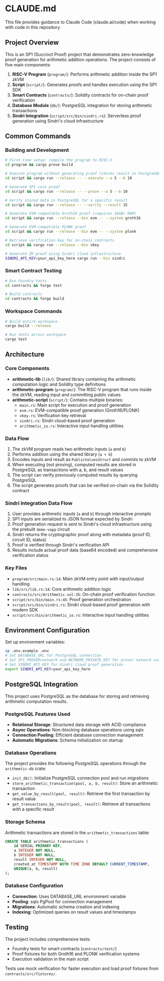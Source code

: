 # CLAUDE.md

This file provides guidance to Claude Code (claude.ai/code) when working with code in this repository.

## Project Overview

This is an SP1 (Succinct Proof) project that demonstrates zero-knowledge proof generation for arithmetic addition operations. The project consists of five main components:

1. **RISC-V Program** (`program/`): Performs arithmetic addition inside the SP1 zkVM
2. **Script** (`script/`): Generates proofs and handles execution using the SP1 SDK
3. **Smart Contracts** (`contracts/`): Solidity contracts for on-chain proof verification
4. **Database Module** (`db/`): PostgreSQL integration for storing arithmetic transactions
5. **Sindri Integration** (`script/src/bin/sindri.rs`): Serverless proof generation using Sindri's cloud infrastructure

## Common Commands

### Building and Development
```bash
# First-time setup: compile the program to RISC-V
cd program && cargo prove build

# Execute program without generating proof (stores result in PostgreSQL)
cd script && cargo run --release -- --execute --a 5 --b 10

# Generate SP1 core proof
cd script && cargo run --release -- --prove --a 5 --b 10

# Verify stored data in PostgreSQL for a specific result
cd script && cargo run --release -- --verify --result 15

# Generate EVM-compatible Groth16 proof (requires 16GB+ RAM)
cd script && cargo run --release --bin evm -- --system groth16

# Generate EVM-compatible PLONK proof
cd script && cargo run --release --bin evm -- --system plonk

# Retrieve verification key for on-chain contracts
cd script && cargo run --release --bin vkey

# Generate ZK proof using Sindri cloud infrastructure
SINDRI_API_KEY=your_api_key_here cargo run --bin sindri
```

### Smart Contract Testing
```bash
# Run Foundry tests
cd contracts && forge test

# Build contracts
cd contracts && forge build
```

### Workspace Commands
```bash
# Build entire workspace
cargo build --release

# Run tests across workspace
cargo test
```

## Architecture

### Core Components

- **arithmetic-lib** (`lib/`): Shared library containing the arithmetic computation logic and Solidity type definitions
- **arithmetic-program** (`program/`): The RISC-V program that runs inside the zkVM, reading input and committing public values
- **arithmetic-script** (`script/`): Contains multiple binaries:
  - `main.rs`: Main script for execution and proof generation
  - `evm.rs`: EVM-compatible proof generation (Groth16/PLONK)
  - `vkey.rs`: Verification key retrieval
  - `sindri.rs`: Sindri cloud-based proof generation
  - `arithmetic_io.rs`: Interactive input handling utilities

### Data Flow

1. The zkVM program reads two arithmetic inputs (`a` and `b`)
2. Performs addition using the shared library (`a + b`)
3. Encodes inputs and result as `PublicValuesStruct` and commits to zkVM
4. When executing (not proving), computed results are stored in PostgreSQL as transactions with a, b, and result values
5. The script can verify previously computed results by querying PostgreSQL
6. The script generates proofs that can be verified on-chain via the Solidity contract

### Sindri Integration Data Flow

1. User provides arithmetic inputs (`a` and `b`) through interactive prompts
2. SP1 inputs are serialized to JSON format expected by Sindri
3. Proof generation request is sent to Sindri's cloud infrastructure using the prebuilt `demo-vapp` circuit
4. Sindri returns the cryptographic proof along with metadata (proof ID, circuit ID, status)
5. Proof is verified through Sindri's verification API
6. Results include actual proof data (base64 encoded) and comprehensive verification status

### Key Files

- `program/src/main.rs:14`: Main zkVM entry point with input/output handling
- `lib/src/lib.rs:14`: Core arithmetic addition logic
- `contracts/src/Arithmetic.sol:35`: On-chain proof verification function
- `script/src/bin/main.rs:45`: Proof generation orchestration
- `script/src/bin/sindri.rs`: Sindri cloud-based proof generation with modern SDK
- `script/src/bin/arithmetic_io.rs`: Interactive input handling utilities

## Environment Configuration

Set up environment variables:
```bash
cp .env.example .env
# Set DATABASE_URL for PostgreSQL connection
# Set SP1_PROVER=network and NETWORK_PRIVATE_KEY for prover network usage
# Set SINDRI_API_KEY for Sindri cloud proof generation
export SINDRI_API_KEY=your_api_key_here
```

## PostgreSQL Integration

This project uses PostgreSQL as the database for storing and retrieving arithmetic computation results.

### PostgreSQL Features Used

- **Relational Storage**: Structured data storage with ACID compliance
- **Async Operations**: Non-blocking database operations using sqlx
- **Connection Pooling**: Efficient database connection management
- **Automatic Migrations**: Schema initialization on startup

### Database Operations

The project provides the following PostgreSQL operations through the `arithmetic-db` crate:

- `init_db()`: Initialize PostgreSQL connection pool and run migrations
- `store_arithmetic_transaction(pool, a, b, result)`: Store an arithmetic transaction
- `get_value_by_result(pool, result)`: Retrieve the first transaction by result value
- `get_transactions_by_result(pool, result)`: Retrieve all transactions with a specific result

### Storage Schema

Arithmetic transactions are stored in the `arithmetic_transactions` table:
```sql
CREATE TABLE arithmetic_transactions (
    id SERIAL PRIMARY KEY,
    a INTEGER NOT NULL,
    b INTEGER NOT NULL,
    result INTEGER NOT NULL,
    created_at TIMESTAMP WITH TIME ZONE DEFAULT CURRENT_TIMESTAMP,
    UNIQUE(a, b, result)
);
```

### Database Configuration

- **Connection**: Uses DATABASE_URL environment variable
- **Pooling**: sqlx PgPool for connection management
- **Migrations**: Automatic schema creation and indexing
- **Indexing**: Optimized queries on result values and timestamps

## Testing

The project includes comprehensive tests:
- Foundry tests for smart contracts (`contracts/test/`)
- Proof fixtures for both Groth16 and PLONK verification systems
- Execution validation in the main script

Tests use mock verification for faster execution and load proof fixtures from `contracts/src/fixtures/`.